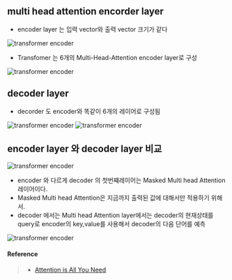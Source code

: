 ## multi head attention encorder layer
- encoder layer 는 입력 vector와 출력 vector 크기가 같다

![transformer encoder](/OCR/img/18.png)

- Transfomer 는 6개의 Multi-Head-Attention encoder layer로 구성

![transformer encoder](/OCR/img/19.png)

## decoder layer

- decorder 도 encoder와 똑같이 6개의 레이어로 구성됨

![transformer encoder](/OCR/img/20.png)
![transformer encoder](/OCR/img/21.png)

## encoder layer 와 decoder layer 비교

![transformer encoder](/OCR/img/22.png)

- encoder 와 다르게 decoder 의 첫번쨰레이어는 Masked Multi head Attention 레이어이다.
- Masked Multi head Attention은 지금까지 출력된 값에 대해서만 적용하기 위해서.
- decoder 에서는 Multi head Attention layer에서는 decoder의 현재상태를 query로
  encoder의 key,value를 사용해서 decoder의 다음  단어를 예측

![transformer encoder](/OCR/img/23.png)

#### Reference 
 > - [Attention is All You Need](https://www.youtube.com/watch?v=mxGCEWOxfe8)